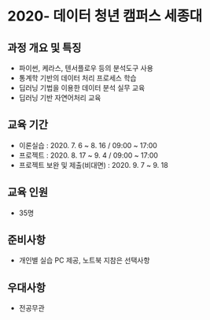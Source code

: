 # 2020- 데이터 청년 캠퍼스 세종대

## 과정 개요 및 특징
- 파이썬, 케라스, 텐서플로우 등의 분석도구 사용   
- 통계학 기반의 데이터 처리 프로세스 학습   
- 딥러닝 기법을 이용한 데이터 분석 실무 교육   
- 딥러닝 기반 자연어처리 교육   

## 교육 기간
- 이론실습 : 2020. 7. 6 ~ 8. 16 / 09:00 ~ 17:00   
- 프로젝트 : 2020. 8. 17 ~ 9. 4 / 09:00 ~ 17:00   
- 프로젝트 보완 및 제출(비대면) : 2020. 9. 7 ~ 9. 18   

## 교육 인원
- 35명

## 준비사항
- 개인별 실습 PC 제공, 노트북 지참은 선택사항

## 우대사항
- 전공무관


